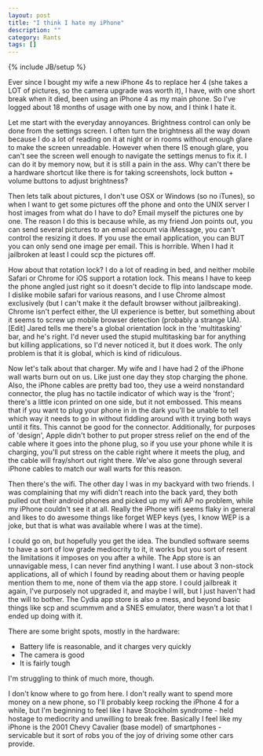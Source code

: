 ```yaml
---
layout: post
title: "I think I hate my iPhone"
description: ""
category: Rants
tags: []
---
```

{% include JB/setup %}

Ever since I bought my wife a new iPhone 4s to replace her 4 (she takes a LOT of pictures, so the camera upgrade was worth it), I have, with one short break when it died, been using an iPhone 4 as my main phone. So I've logged about 18 months of usage with one by now, and I think I hate it.

Let me start with the everyday annoyances. Brightness control can only be done from the settings screen. I often turn the brightness all the way down because I do a lot of reading on it at night or in rooms without enough glare to make the screen unreadable. However when there IS enough glare, you can't see the screen well enough to navigate the settings menus to fix it. I can do it by memory now, but it is still a pain in the ass. Why can't there be a hardware shortcut like there is for taking screenshots, lock button + volume buttons to adjust brightness?

Then lets talk about pictures, I don't use OSX or Windows (so no iTunes), so when I want to get some pictures off the phone and onto the UNIX server I host images from what do I have to do? Email myself the pictures one by one. The reason I do this is because while, as my friend Jon points out, you can send several pictures to an email account via iMessage, you can't control the resizing it does. If you use the email application, you can BUT you can only send one image per email. This is horrible. When I had it jailbroken at least I could scp the pictures off.

How about that rotation lock? I do a lot of reading in bed, and neither mobile Safari or Chrome for iOS support a rotation lock. This means I have to keep the phone angled just right so it doesn't decide to flip into landscape mode. I dislike mobile safari for various reasons, and I use Chrome almost exclusively (but I can't make it the default browser without jailbreaking). Chrome isn't perfect either, the UI experience is better, but something about it seems to screw up mobile browser detection (probably a strange UA). [Edit] Jared tells me there's a global orientation lock in the 'multitasking' bar, and he's right. I'd never used the stupid multitasking bar for anything but killing applications, so I'd never noticed it, but it does work. The only problem is that it is global, which is kind of ridiculous.

Now let's talk about that charger. My wife and I have had 2 of the iPhone wall warts burn out on us. Like just one day they stop charging the phone. Also, the iPhone cables are pretty bad too, they use a weird nonstandard connector, the plug has no tactile indicator of which way is the 'front'; there's a little icon printed on one side, but it not embossed. This means that if you want to plug your phone in in the dark you'll be unable to tell which way it needs to go in without fiddling around with it trying both ways until it fits. This cannot be good for the connector. Additionally, for purposes of 'design', Apple didn't bother to put proper stress relief on the end of the cable where it goes into the phone plug, so if you use your phone while it is charging, you'll put stress on the cable right where it meets the plug, and the cable will fray/short out right there. We've also gone through several iPhone cables to match our wall warts for this reason.

Then there's the wifi. The other day I was in my backyard with two friends. I was complaining that my wifi didn't reach into the back yard, they both pulled out their android phones and picked up my wifi AP no problem, while my iPhone couldn't see it at all. Really the iPhone wifi seems flaky in general and likes to do awesome things like forget WEP keys (yes, I know WEP is a joke, but that is what was available where I was at the time).

I could go on, but hopefully you get the idea. The bundled software seems to have a sort of low grade mediocrity to it, it works but you sort of resent the limitations it imposes on you after a while. The App store is an unnavigable mess, I can never find anything I want. I use about 3 non-stock applications, all of which I found by reading about them or having people mention them to me, none of them via the app store. I could jailbreak it again, I've purposely not upgraded it, and maybe I will, but I just haven't had the will to bother. The Cydia app store is also a mess, and beyond basic things like scp and scummvm and a SNES emulator, there wasn't a lot that I ended up doing with it.

There are some bright spots, mostly in the hardware:

* Battery life is reasonable, and it charges very quickly
* The camera is good
* It is fairly tough

I'm struggling to think of much more, though.

I don't know where to go from here. I don't really want to spend more money on a new phone, so I'll probably keep rocking the iPhone 4 for a while, but I'm beginning to feel like I have Stockholm syndrome - held hostage to mediocrity and unwilling to break free. Basically I feel like my iPhone is the 2001 Chevy Cavalier (base model) of smartphones - servicable but it sort of robs you of the joy of driving some other cars provide.
